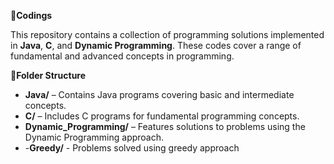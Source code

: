 **📍Codings**

This repository contains a collection of programming solutions implemented in **Java**, **C**, and **Dynamic Programming**. 
These codes cover a range of fundamental and advanced concepts in programming.  

**📍Folder Structure**

- **Java/** – Contains Java programs covering basic and intermediate concepts.  
- **C/** – Includes C programs for fundamental programming concepts.  
- **Dynamic_Programming/** – Features solutions to problems using the Dynamic Programming approach.
- -**Greedy/** - Problems solved using greedy approach

